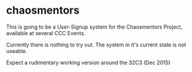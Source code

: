 # chaosmentors
This is going to be a User-Signup system for the Chaosmentors Project, available at several CCC Events.

Currently there is nothing to try out. 
The system in it's current state is not useable.

Expect a rudimentary working version around the 32C3 (Dec 2015)
